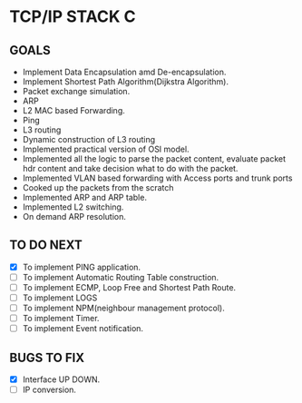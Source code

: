 # TCP/IP STACK C

## GOALS
- Implement Data Encapsulation amd De-encapsulation.
- Implement Shortest Path Algorithm(Dijkstra Algorithm).
- Packet exchange simulation.
- ARP
- L2 MAC based Forwarding.
- Ping
- L3 routing
- Dynamic construction of L3 routing
- Implemented practical version of OSI model.
- Implemented all the logic to parse the packet content, evaluate packet hdr content and take decision what to do with the packet.
- Implemented VLAN based forwarding with Access ports and trunk ports
- Cooked up the packets from the scratch
- Implemented ARP and ARP table.
- Implemented L2 switching.
- On demand ARP resolution.

## TO DO NEXT
- [x] To implement PING application. 
- [ ] To implement Automatic Routing Table construction.
- [ ] To implement ECMP, Loop Free and Shortest Path Route.
- [ ] To implement LOGS
- [ ] To implement NPM(neighbour management protocol).
- [ ] To implement Timer.
- [ ] To implement Event notification.

## BUGS TO FIX
- [x] Interface UP DOWN.
- [ ] IP conversion. 
